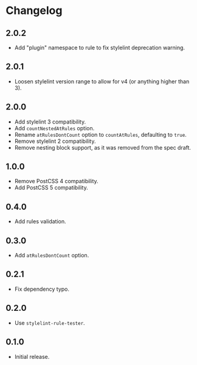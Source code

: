 # Changelog

## 2.0.2

- Add "plugin" namespace to rule to fix stylelint deprecation warning.

## 2.0.1

- Loosen stylelint version range to allow for v4 (or anything higher than 3).

## 2.0.0

- Add stylelint 3 compatibility.
- Add `countNestedAtRules` option.
- Rename `atRulesDontCount` option to `countAtRules`, defaulting to `true`.
- Remove stylelint 2 compatibility.
- Remove nesting block support, as it was removed from the spec draft.

## 1.0.0

- Remove PostCSS 4 compatibility.
- Add PostCSS 5 compatibility.

## 0.4.0

- Add rules validation.

## 0.3.0

- Add `atRulesDontCount` option.

## 0.2.1

- Fix dependency typo.

## 0.2.0

- Use `stylelint-rule-tester`.

## 0.1.0

- Initial release.
